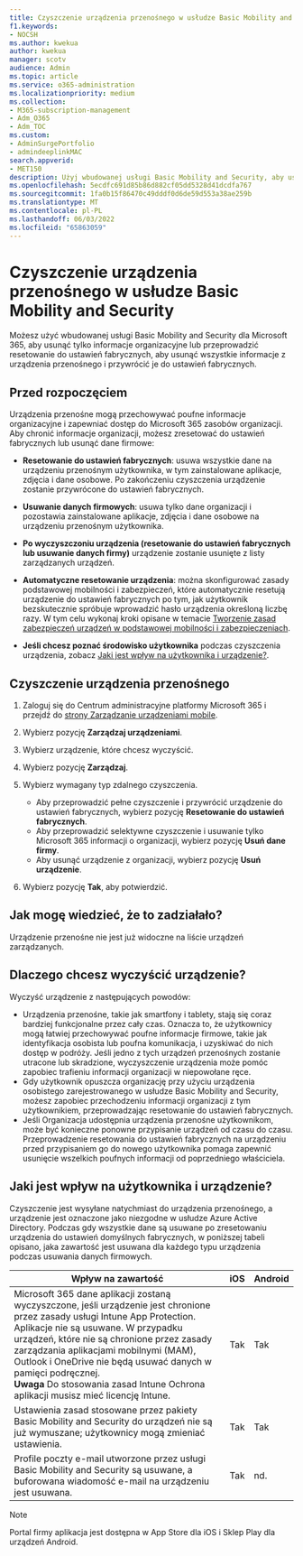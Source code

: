 ```yaml
---
title: Czyszczenie urządzenia przenośnego w usłudze Basic Mobility and Security
f1.keywords:
- NOCSH
ms.author: kwekua
author: kwekua
manager: scotv
audience: Admin
ms.topic: article
ms.service: o365-administration
ms.localizationpriority: medium
ms.collection:
- M365-subscription-management
- Adm_O365
- Adm_TOC
ms.custom:
- AdminSurgePortfolio
- admindeeplinkMAC
search.appverid:
- MET150
description: Użyj wbudowanej usługi Basic Mobility and Security, aby usunąć informacje z zarejestrowanych urządzeń.
ms.openlocfilehash: 5ecdfc691d85b86d882cf05dd5328d41dcdfa767
ms.sourcegitcommit: 1fa0b15f86470c49dddf0d6de59d553a38ae259b
ms.translationtype: MT
ms.contentlocale: pl-PL
ms.lasthandoff: 06/03/2022
ms.locfileid: "65863059"
---
```

# <a name="wipe-a-mobile-device-in-basic-mobility-and-security"></a>Czyszczenie urządzenia przenośnego w usłudze Basic Mobility and Security

Możesz użyć wbudowanej usługi Basic Mobility and Security dla Microsoft 365, aby usunąć tylko informacje organizacyjne lub przeprowadzić resetowanie do ustawień fabrycznych, aby usunąć wszystkie informacje z urządzenia przenośnego i przywrócić je do ustawień fabrycznych.

## <a name="before-you-begin"></a>Przed rozpoczęciem

Urządzenia przenośne mogą przechowywać poufne informacje organizacyjne i zapewniać dostęp do Microsoft 365 zasobów organizacji. Aby chronić informacje organizacji, możesz zresetować do ustawień fabrycznych lub usunąć dane firmowe:

- **Resetowanie do ustawień fabrycznych**: usuwa wszystkie dane na urządzeniu przenośnym użytkownika, w tym zainstalowane aplikacje, zdjęcia i dane osobowe. Po zakończeniu czyszczenia urządzenie zostanie przywrócone do ustawień fabrycznych.

- **Usuwanie danych firmowych**: usuwa tylko dane organizacji i pozostawia zainstalowane aplikacje, zdjęcia i dane osobowe na urządzeniu przenośnym użytkownika.

- **Po wyczyszczoniu urządzenia (resetowanie do ustawień fabrycznych lub usuwanie danych firmy)** urządzenie zostanie usunięte z listy zarządzanych urządzeń.

- **Automatyczne resetowanie urządzenia**: można skonfigurować zasady podstawowej mobilności i zabezpieczeń, które automatycznie resetują urządzenie do ustawień fabrycznych po tym, jak użytkownik bezskutecznie spróbuje wprowadzić hasło urządzenia określoną liczbę razy. W tym celu wykonaj kroki opisane w temacie [Tworzenie zasad zabezpieczeń urządzeń w podstawowej mobilności i zabezpieczeniach](create-device-security-policies.md).

- **Jeśli chcesz poznać środowisko użytkownika** podczas czyszczenia urządzenia, zobacz [Jaki jest wpływ na użytkownika i urządzenie?](#whats-the-user-and-device-impact).

## <a name="wipe-a-mobile-device"></a>Czyszczenie urządzenia przenośnego

1. Zaloguj się do Centrum administracyjne platformy Microsoft 365 i przejdź do [strony Zarządzanie urządzeniami mobile](https://portal.office.com/adminportal/home?#/MifoDevices).

1. Wybierz pozycję **Zarządzaj urządzeniami**.

1. Wybierz urządzenie, które chcesz wyczyścić.

1. Wybierz pozycję **Zarządzaj**.

1. Wybierz wymagany typ zdalnego czyszczenia.

    - Aby przeprowadzić pełne czyszczenie i przywrócić urządzenie do ustawień fabrycznych, wybierz pozycję **Resetowanie do ustawień fabrycznych**.
    - Aby przeprowadzić selektywne czyszczenie i usuwanie tylko Microsoft 365 informacji o organizacji, wybierz pozycję **Usuń dane firmy**.
    - Aby usunąć urządzenie z organizacji, wybierz pozycję **Usuń urządzenie**.

1. Wybierz pozycję **Tak**, aby potwierdzić.

## <a name="how-do-i-know-it-worked"></a>Jak mogę wiedzieć, że to zadziałało?

Urządzenie przenośne nie jest już widoczne na liście urządzeń zarządzanych.

## <a name="why-would-you-want-to-wipe-a-device"></a>Dlaczego chcesz wyczyścić urządzenie?

Wyczyść urządzenie z następujących powodów:

- Urządzenia przenośne, takie jak smartfony i tablety, stają się coraz bardziej funkcjonalne przez cały czas. Oznacza to, że użytkownicy mogą łatwiej przechowywać poufne informacje firmowe, takie jak identyfikacja osobista lub poufna komunikacja, i uzyskiwać do nich dostęp w podróży. Jeśli jedno z tych urządzeń przenośnych zostanie utracone lub skradzione, wyczyszczenie urządzenia może pomóc zapobiec trafieniu informacji organizacji w niepowołane ręce.
- Gdy użytkownik opuszcza organizację przy użyciu urządzenia osobistego zarejestrowanego w usłudze Basic Mobility and Security, możesz zapobiec przechodzeniu informacji organizacji z tym użytkownikiem, przeprowadzając resetowanie do ustawień fabrycznych.
- Jeśli Organizacja udostępnia urządzenia przenośne użytkownikom, może być konieczne ponowne przypisanie urządzeń od czasu do czasu. Przeprowadzenie resetowania do ustawień fabrycznych na urządzeniu przed przypisaniem go do nowego użytkownika pomaga zapewnić usunięcie wszelkich poufnych informacji od poprzedniego właściciela.

## <a name="whats-the-user-and-device-impact"></a>Jaki jest wpływ na użytkownika i urządzenie?

Czyszczenie jest wysyłane natychmiast do urządzenia przenośnego, a urządzenie jest oznaczone jako niezgodne w usłudze Azure Active Directory. Podczas gdy wszystkie dane są usuwane po zresetowaniu urządzenia do ustawień domyślnych fabrycznych, w poniższej tabeli opisano, jaka zawartość jest usuwana dla każdego typu urządzenia podczas usuwania danych firmowych.

|Wpływ na zawartość|iOS|Android|
|---|---|---|
|Microsoft 365 dane aplikacji zostaną wyczyszczone, jeśli urządzenie jest chronione przez zasady usługi Intune App Protection. Aplikacje nie są usuwane. W przypadku urządzeń, które nie są chronione przez zasady zarządzania aplikacjami mobilnymi (MAM), Outlook i OneDrive nie będą usuwać danych w pamięci podręcznej.<br/>**Uwaga** Do stosowania zasad Intune Ochrona aplikacji musisz mieć licencję Intune.|Tak|Tak|
|Ustawienia zasad stosowane przez pakiety Basic Mobility and Security do urządzeń nie są już wymuszane; użytkownicy mogą zmieniać ustawienia.|Tak|Tak|
|Profile poczty e-mail utworzone przez usługi Basic Mobility and Security są usuwane, a buforowana wiadomość e-mail na urządzeniu jest usuwana.|Tak|nd.|

> [!NOTE]
> Portal firmy aplikacja jest dostępna w App Store dla iOS i Sklep Play dla urządzeń Android.
